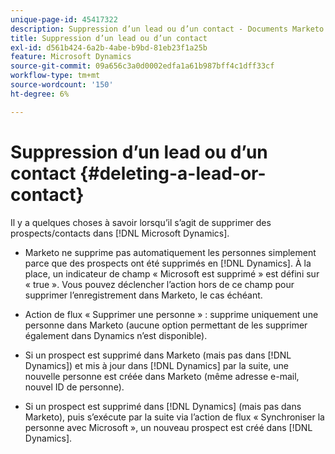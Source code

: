 ```yaml
---
unique-page-id: 45417322
description: Suppression d’un lead ou d’un contact - Documents Marketo - Documentation du produit
title: Suppression d’un lead ou d’un contact
exl-id: d561b424-6a2b-4abe-b9bd-81eb23f1a25b
feature: Microsoft Dynamics
source-git-commit: 09a656c3a0d0002edfa1a61b987bff4c1dff33cf
workflow-type: tm+mt
source-wordcount: '150'
ht-degree: 6%

---
```


# Suppression d’un lead ou d’un contact {#deleting-a-lead-or-contact}

Il y a quelques choses à savoir lorsqu’il s’agit de supprimer des prospects/contacts dans [!DNL Microsoft Dynamics].

* Marketo ne supprime pas automatiquement les personnes simplement parce que des prospects ont été supprimés en [!DNL Dynamics]. À la place, un indicateur de champ « Microsoft est supprimé » est défini sur « true ». Vous pouvez déclencher l’action hors de ce champ pour supprimer l’enregistrement dans Marketo, le cas échéant.

* Action de flux « Supprimer une personne » : supprime uniquement une personne dans Marketo (aucune option permettant de les supprimer également dans Dynamics n’est disponible).

* Si un prospect est supprimé dans Marketo (mais pas dans [!DNL Dynamics]) et mis à jour dans [!DNL Dynamics] par la suite, une nouvelle personne est créée dans Marketo (même adresse e-mail, nouvel ID de personne).

* Si un prospect est supprimé dans [!DNL Dynamics] (mais pas dans Marketo), puis s’exécute par la suite via l’action de flux « Synchroniser la personne avec Microsoft », un nouveau prospect est créé dans [!DNL Dynamics].
